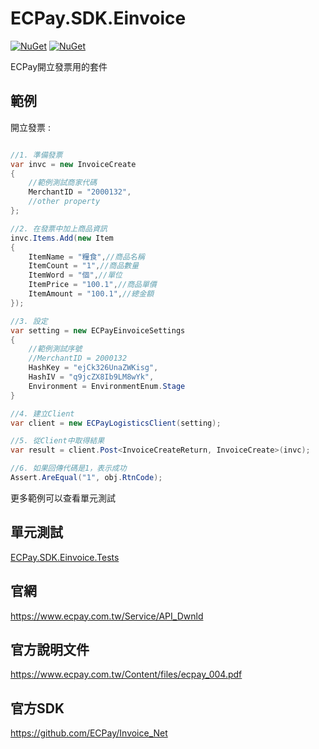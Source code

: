 # ECPay.SDK.Einvoice

[![NuGet](https://img.shields.io/nuget/v/ECPay.SDK.Einvoice.svg)](https://www.nuget.org/packages/ECPay.SDK.Einvoice)
[![NuGet](https://img.shields.io/nuget/dt/ECPay.SDK.Einvoice.svg)](https://www.nuget.org/packages/ECPay.SDK.Einvoice)

ECPay開立發票用的套件

## 範例

開立發票 :

```csharp

//1. 準備發票
var invc = new InvoiceCreate
{
    //範例測試商家代碼
    MerchantID = "2000132",
    //other property
};

//2. 在發票中加上商品資訊
invc.Items.Add(new Item
{
    ItemName = "糧食",//商品名稱
    ItemCount = "1",//商品數量
    ItemWord = "個",//單位
    ItemPrice = "100.1",//商品單價
    ItemAmount = "100.1",//總金額
});

//3. 設定
var setting = new ECPayEinvoiceSettings
{
    //範例測試序號
    //MerchantID = 2000132
    HashKey = "ejCk326UnaZWKisg",
    HashIV = "q9jcZX8Ib9LM8wYk",
    Environment = EnvironmentEnum.Stage
}

//4. 建立Client
var client = new ECPayLogisticsClient(setting);

//5. 從Client中取得結果
var result = client.Post<InvoiceCreateReturn, InvoiceCreate>(invc);

//6. 如果回傳代碼是1，表示成功
Assert.AreEqual("1", obj.RtnCode);

```

更多範例可以查看單元測試

## 單元測試

[ECPay.SDK.Einvoice.Tests](../ECPay.SDK.Einvoice.Test)

## 官網

https://www.ecpay.com.tw/Service/API_Dwnld

## 官方說明文件

https://www.ecpay.com.tw/Content/files/ecpay_004.pdf

## 官方SDK

https://github.com/ECPay/Invoice_Net


